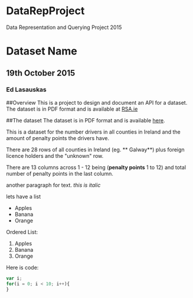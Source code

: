 # DataRepProject
Data Representation and Querying Project 2015
# Dataset Name
## 19th October 2015
### Ed Lasauskas

##Overview
This is a project to design and document an API for a dataset. The dataset is in PDF format and is available at [RSA.ie](http://www.rsa.ie/)

##The dataset
The dataset is in PDF format and is available 
[here](http://www.rsa.ie/Documents/PenaltyPointsStats/2015/Jan/Analysis%20of%20Penalty%20Points%20(Current)%20Issued%20-%20(Cumulative)%20January%20%202015.pdf).

This is a dataset for the number drivers in all counties in Ireland and the amount of penalty
points the drivers have.

There are 28 rows of all counties in Ireland (eg. ** Galway**) plus foreign licence holders and the "unknown" row.

There are 13 columns across 1 - 12 being (**penalty points** 1 to 12) and total number of penalty points in the last column.

another paragraph for text. *this is italic*

lets have a list
- Apples
- Banana
- Orange

Ordered List:

1. Apples
2. Banana
3. Orange

Here is code:
```js
var i;
for(i = 0; i < 10; i++){
}
```
